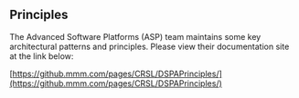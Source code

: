 ## Principles

The Advanced Software Platforms (ASP) team maintains some key architectural patterns and principles. Please view their documentation site at the link below:

[https://github.mmm.com/pages/CRSL/DSPAPrinciples/](https://github.mmm.com/pages/CRSL/DSPAPrinciples/)